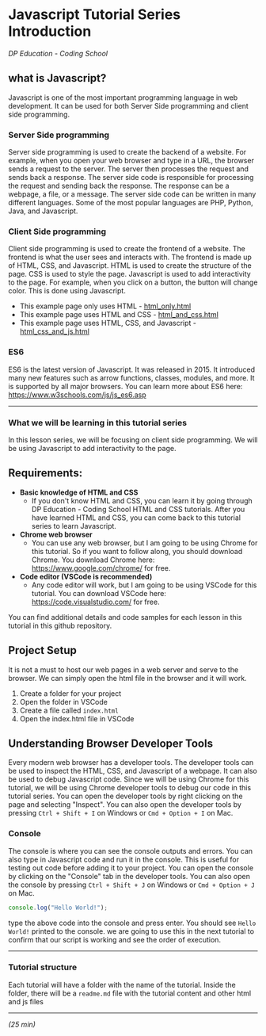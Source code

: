 # Javascript Tutorial Series Introduction
*DP Education - Coding School*

## what is Javascript?
Javascript is one of the most important programming language in web development. It can be used for both Server Side programming and client side programming. 

### Server Side programming

Server side programming is used to create the backend of a website. For example, when you open your web browser and type in a URL, the browser sends a request to the server. The server then processes the request and sends back a response. The server side code is responsible for processing the request and sending back the response. The response can be a webpage, a file, or a message. The server side code can be written in many different languages. Some of the most popular languages are PHP, Python, Java, and Javascript.

### Client Side programming

Client side programming is used to create the frontend of a website. The frontend is what the user sees and interacts with. The frontend is made up of HTML, CSS, and Javascript. HTML is used to create the structure of the page. CSS is used to style the page. Javascript is used to add interactivity to the page. For example, when you click on a button, the button will change color. This is done using Javascript.

- This example page only uses HTML - [html_only.html](html_only.html)
- This example page uses HTML and CSS - [html_and_css.html](html_and_css.html)
- This example page uses HTML, CSS, and Javascript - [html_css_and_js.html](html_css_and_js.html) 

### ES6

ES6 is the latest version of Javascript. It was released in 2015. It introduced many new features such as arrow functions, classes, modules, and more. It is supported by all major browsers. You can learn more about ES6 here: https://www.w3schools.com/js/js_es6.asp

***

### What we will be learning in this tutorial series

In this lesson series, we will be focusing on client side programming. We will be using Javascript to add interactivity to the page.


## Requirements:
 - **Basic knowledge of HTML and CSS**
   - If you don't know HTML and CSS, you can learn it by going through DP Education - Coding School HTML and CSS tutorials. After you have learned HTML and CSS, you can come back to this tutorial series to learn Javascript.
 - **Chrome web browser**
   - You can use any web browser, but I am going to be using Chrome for this tutorial. So if you want to follow along, you should download Chrome. You download Chrome here: https://www.google.com/chrome/ for free.
 - **Code editor (VSCode is recommended)** 
   - Any code editor will work, but I am going to be using VSCode for this tutorial. You can download VSCode here: https://code.visualstudio.com/ for free.

You can find additional details and code samples for each lesson in this tutorial in this github repository. 

## Project Setup
It is not a must to host our web pages in a web server and serve to the browser. We can simply open the html file in the browser and it will work.  
1. Create a folder for your project
2. Open the folder in VSCode
3. Create a file called `index.html`
4. Open the index.html file in VSCode

## Understanding Browser Developer Tools
Every modern web browser has a developer tools. The developer tools can be used to inspect the HTML, CSS, and Javascript of a webpage. It can also be used to debug Javascript code. Since we will be using Chrome for this tutorial, we will be using Chrome developer tools to debug our code in this tutorial series. You can open the developer tools by right clicking on the page and selecting "Inspect". You can also open the developer tools by pressing `Ctrl + Shift + I` on Windows or `Cmd + Option + I` on Mac.

### Console
The console is where you can see the console outputs and errors. You can also type in Javascript code and run it in the console. This is useful for testing out code before adding it to your project. You can open the console by clicking on the "Console" tab in the developer tools. You can also open the console by pressing `Ctrl + Shift + J` on Windows or `Cmd + Option + J` on Mac.
  



```js
console.log("Hello World!");
```
type the above code into the console and press enter. You should see `Hello World!` printed to the console. we are going to use this in the next tutorial to confirm that our script is working and see the order of execution.

***

### Tutorial structure
Each tutorial will have a folder with the name of the tutorial. Inside the folder, there will be a `readme.md` file with the tutorial content and other html and js files


***
*(25 min)*











